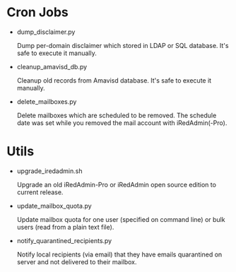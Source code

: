 # Cron Jobs

* dump_disclaimer.py

    Dump per-domain disclaimer which stored in LDAP or SQL database.
    It's safe to execute it manually.

* cleanup_amavisd_db.py

    Cleanup old records from Amavisd database. It's safe to execute it manually.

* delete_mailboxes.py

    Delete mailboxes which are scheduled to be removed. The schedule date
    was set while you removed the mail account with iRedAdmin(-Pro).

# Utils

* upgrade_iredadmin.sh

    Upgrade an old iRedAdmin-Pro or iRedAdmin open source edition to current
    release.

* update_mailbox_quota.py

    Update mailbox quota for one user (specified on command line) or bulk users
    (read from a plain text file).

* notify_quarantined_recipients.py

    Notify local recipients (via email) that they have emails quarantined on
    server and not delivered to their mailbox.
